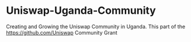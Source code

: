 # Uniswap-Uganda-Community
Creating and Growing the Uniswap Community in Uganda.
This part of the https://github.com/Uniswap Community Grant
